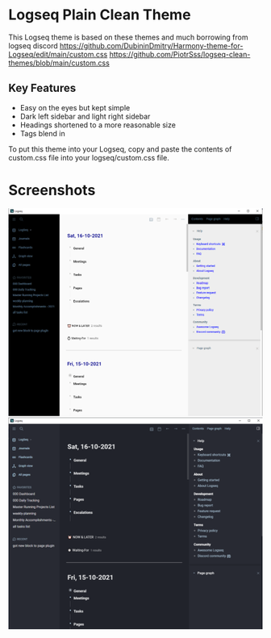 # Logseq Plain Clean Theme

This Logseq theme is based on these themes and much borrowing from logseq discord
https://github.com/DubininDmitry/Harmony-theme-for-Logseq/edit/main/custom.css
https://github.com/PiotrSss/logseq-clean-themes/blob/main/custom.css


## Key Features

- Easy on the eyes but kept simple
- Dark left sidebar and light right sidebar
- Headings shortened to a more reasonable size
- Tags blend in


To put this theme into your Logseq, copy and paste the contents of custom.css file into your logseq/custom.css file.


# Screenshots
![white](./lightheme.png)
![black](./darktheme.png)
